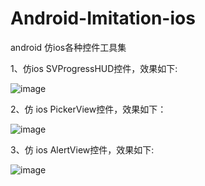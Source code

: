 # Android-Imitation-ios
android 仿ios各种控件工具集  

1、仿ios SVProgressHUD控件，效果如下:  

![image](https://github.com/yuanbaoyu/Android-Imitation-ios/raw/master/preview/svprogresshuddemo.gif)  

2、仿 ios PickerView控件，效果如下：  

![image](https://github.com/yuanbaoyu/Android-Imitation-ios/raw/master/preview/pickerdemo.gif)  

3、仿 ios AlertView控件，效果如下:  

![image](https://github.com/yuanbaoyu/Android-Imitation-ios/raw/master/preview/alertviewdemo.gif)  
